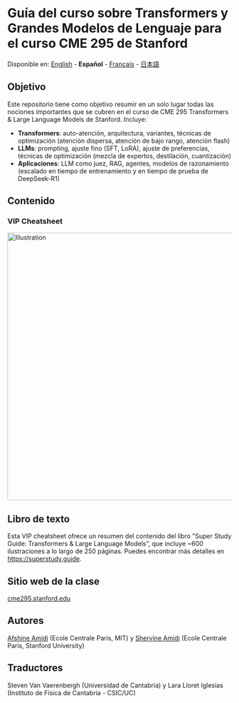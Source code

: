 # Guía del curso sobre Transformers y Grandes Modelos de Lenguaje para el curso CME 295 de Stanford
Disponible en: [English](https://github.com/afshinea/stanford-cme-295-transformers-large-language-models/tree/main/en) - **Español** - [Français](https://github.com/afshinea/stanford-cme-295-transformers-large-language-models/tree/main/fr) - [日本語](https://github.com/afshinea/stanford-cme-295-transformers-large-language-models/tree/main/ja)

## Objetivo
Este repositorio tiene como objetivo resumir en un solo lugar todas las nociones importantes que se cubren en el curso de CME 295 Transformers & Large Language Models de Stanford. Incluye:
- **Transformers**: auto-atención, arquitectura, variantes, técnicas de optimización (atención dispersa, atención de bajo rango, atención flash)
- **LLMs**: prompting, ajuste fino (SFT, LoRA), ajuste de preferencias, técnicas de optimización (mezcla de expertos, destilación, cuantización)
- **Aplicaciones**: LLM como juez, RAG, agentes, modelos de razonamiento (escalado en tiempo de entrenamiento y en tiempo de prueba de DeepSeek-R1)

## Contenido
### VIP Cheatsheet
<a href="https://github.com/afshinea/stanford-cme-295-transformers-large-language-models/blob/main/es/cheatsheet-transformers-large-language-models.pdf"><img src="https://cme295.stanford.edu/cheatsheet-es.png" alt="Illustration" width="600px"/></a>

## Libro de texto
Esta VIP cheatsheet ofrece un resumen del contenido del libro "Super Study Guide: Transformers & Large Language Models”, que incluye ~600 ilustraciones a lo largo de 250 páginas. Puedes encontrar más detalles en https://superstudy.guide.

## Sitio web de la clase
[cme295.stanford.edu](https://cme295.stanford.edu/)

## Autores
[Afshine Amidi](https://twitter.com/afshinea) (Ecole Centrale Paris, MIT) y [Shervine Amidi](https://twitter.com/shervinea) (Ecole Centrale Paris, Stanford University)

## Traductores
Steven Van Vaerenbergh (Universidad de Cantabria) y Lara Lloret Iglesias (Instituto de Física de Cantabria - CSIC/UC)
